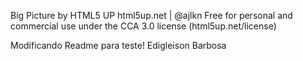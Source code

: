 Big Picture by HTML5 UP
html5up.net | @ajlkn
Free for personal and commercial use under the CCA 3.0 license (html5up.net/license)


Modificando Readme para teste!
Edigleison Barbosa
